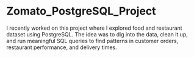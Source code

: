 # Zomato_PostgreSQL_Project
I recently worked on this project where I explored food and restaurant dataset using PostgreSQL. The idea was to dig into the data, clean it up, and run meaningful SQL queries to find patterns in customer orders, restaurant performance, and delivery times.
